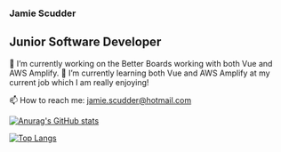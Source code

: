 ### Jamie Scudder
## Junior Software Developer

🔭 I’m currently working on the Better Boards working with both Vue and AWS Amplify.
🌱 I’m currently learning both Vue and AWS Amplify at my current job which I am really enjoying!

📫 How to reach me: jamie.scudder@hotmail.com

[![Anurag's GitHub stats](https://github-readme-stats.vercel.app/api?username=jamiescudder&count_private=true)](https://github.com/anuraghazra/github-readme-stats)

[![Top Langs](https://github-readme-stats.vercel.app/api/top-langs/?username=jamiescudder)](https://github.com/anuraghazra/github-readme-stats)


